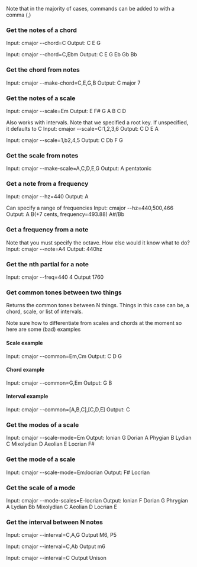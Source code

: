 Note that in the majority of cases,
commands can be added to with a comma (,)

### Get the notes of a chord
Input:
    cmajor --chord=C
Output:
    C E G

Input:
    cmajor --chord=C,Ebm
Output:
    C E G
    Eb Gb Bb

### Get the chord from notes
Input:
    cmajor --make-chord=C,E,G,B
Output:
    C major 7

### Get the notes of a scale
Input:
    cmajor --scale=Em
Output:
    E F# G A B C D

Also works with intervals.
Note that we specified a root key.
If unspecified, it defaults to C
Input:
    cmajor --scale=C:1,2,3,6
Output:
    C D E A

Input:
    cmajor --scale=1,b2,4,5
Output:
    C Db F G

### Get the scale from notes
Input:
    cmajor --make-scale=A,C,D,E,G
Output:
    A pentatonic

### Get a note from a frequency
Input:
    cmajor --hz=440
Output:
    A

Can specify a range of frequencies
Input:
    cmajor --hz=440,500,466
Output:
    A B(+7 cents, frequency=493.88) A#/Bb

### Get a frequency from a note
Note that you must specify the octave.
How else would it know what to do?
Input:
    cmajor --note=A4
Output:
    440hz
    
### Get the nth partial for a note

Input:
    cmajor --freq=440 4
Output
    1760

### Get common tones between two things

Returns the common tones between N things.
Things in this case can be, a chord, scale, or list of intervals.

Note sure how to differentiate from scales and chords at the moment
so here are some (bad) examples
#### Scale example

Input:
    cmajor --common=Em,Cm
Output:
    C D G

#### Chord example
Input:
    cmajor --common=G,Em
Output:
    G B

#### Interval example
Input:
    cmajor --common=[A,B,C],[C,D,E]
Output:
    C

### Get the modes of a scale

Input:
    cmajor --scale-mode=Em
Output:
    Ionian      G
    Dorian      A
    Phygian     B
    Lydian      C
    Mixolydian  D
    Aeolian     E
    Locrian     F#

### Get the mode of a scale
Input:
    cmajor --scale-mode=Em:locrian
Output:
    F# Locrian

### Get the scale of a mode
Input:
    cmajor --mode-scales=E-locrian
Output:
    Ionian      F
    Dorian      G
    Phrygian    A
    Lydian      Bb
    Mixolydian  C
    Aeolian     D
    Locrian     E

### Get the interval between N notes

Input:
    cmajor --interval=C,A,G
Output
    M6, P5

Input:
    cmajor --interval=C,Ab
Output
    m6

Input:
    cmajor --interval=C
Output
    Unison

